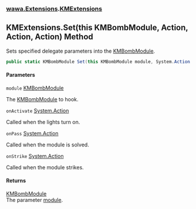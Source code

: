 ### [wawa.Extensions](wawa.Extensions.md 'wawa.Extensions').[KMExtensions](KMExtensions.md 'wawa.Extensions.KMExtensions')

## KMExtensions.Set(this KMBombModule, Action, Action, Action) Method

Sets specified delegate parameters into the [KMBombModule](https://docs.microsoft.com/en-us/dotnet/api/KMBombModule 'KMBombModule').

```csharp
public static KMBombModule Set(this KMBombModule module, System.Action onActivate=null, System.Action onPass=null, System.Action onStrike=null);
```
#### Parameters

<a name='wawa.Extensions.KMExtensions.Set(thisKMBombModule,System.Action,System.Action,System.Action).module'></a>

`module` [KMBombModule](https://docs.microsoft.com/en-us/dotnet/api/KMBombModule 'KMBombModule')

The [KMBombModule](https://docs.microsoft.com/en-us/dotnet/api/KMBombModule 'KMBombModule') to hook.

<a name='wawa.Extensions.KMExtensions.Set(thisKMBombModule,System.Action,System.Action,System.Action).onActivate'></a>

`onActivate` [System.Action](https://docs.microsoft.com/en-us/dotnet/api/System.Action 'System.Action')

Called when the lights turn on.

<a name='wawa.Extensions.KMExtensions.Set(thisKMBombModule,System.Action,System.Action,System.Action).onPass'></a>

`onPass` [System.Action](https://docs.microsoft.com/en-us/dotnet/api/System.Action 'System.Action')

Called when the module is solved.

<a name='wawa.Extensions.KMExtensions.Set(thisKMBombModule,System.Action,System.Action,System.Action).onStrike'></a>

`onStrike` [System.Action](https://docs.microsoft.com/en-us/dotnet/api/System.Action 'System.Action')

Called when the module strikes.

#### Returns
[KMBombModule](https://docs.microsoft.com/en-us/dotnet/api/KMBombModule 'KMBombModule')  
The parameter [module](KMExtensions.Set(KMBombModule,Action,Action,Action).md#wawa.Extensions.KMExtensions.Set(thisKMBombModule,System.Action,System.Action,System.Action).module 'wawa.Extensions.KMExtensions.Set(this KMBombModule, System.Action, System.Action, System.Action).module').